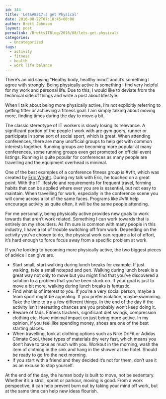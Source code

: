 ```yaml
---
id: 344
title: 'Let&#8217;s get Physical'
date: 2016-08-22T07:18:45+00:00
author: Brett Johnson
layout: post
permalink: /BrettsITBlog/2016/08/lets-get-physical/
categories:
  - Uncategorized
tags:
  - activity
  - fitness
  - health
  - work life balance
---
```

There&#8217;s an old saying &#8220;Heathy body, healthy mind&#8221; and it&#8217;s something I agree with strongly. Being physically active is something I find very helpful for my work and personal life. Due to this, I would like to deviate from the technical side of things and write a post about lifestyle.

When I talk about being more physically active, I&#8217;m not explicitly referring to getting fitter or achieving a fitness goal. I am simply talking about moving more, finding times during the day to move a bit.

The classic stereotype of IT workers is slowly losing its relevance. A significant portion of the people I work with are gym goers, runner or participate in some sort of social sport, which is great. When attending conferences, there are many unofficial groups to help get with common interests together. Running groups are becoming more popular at many conferences, some running groups even get promoted on official event listings. Running is quite popular for conferences as many people are travelling and the equipment overhead is minimal.

One of the best examples of a conference fitness group is #vfit, which was created by [Eric Wright](https://twitter.com/discoposse). During my talk with Eric, he touched on a great point. With the IT lifestyle and requirements for frequent travel, forming habits that can be applied where ever you are is essential, but not easy to maintain. When travelling for work, especially in the conference scene you will come across a lot of the same faces. Programs like #vfit help encourage activity as quite often, it will be the same people attending.

For me personally, being physically active provides new goals to work towards that aren&#8217;t work related. Something I can work towards that is entirely on my shoulders. As I&#8217;m sure is common with many people in this industry, I have a lot of trouble switching off from work. Depending on the activity you&#8217;ve chosen to do, the physical work can require a lot of effort, it&#8217;s hard enough to force focus away from a specific problem at work.

If you&#8217;re looking to becoming more physically active, the two biggest pieces of advice I can give are.

  * Start small, start walking during lunch breaks for example. If just walking, take a small notepad and pen. Walking during lunch break is a great way not only to move but you might find that you&#8217;ve discovered a solution to a problem that you&#8217;ve been stuck on. If your goal is just to move a bit more, walking during lunch breaks is fantastic.
  * Find what is of interest to you. If you&#8217;re a very social person, maybe a team sport might be appealing. If you prefer isolation, maybe swimming. Take the time to try a few different things. In the end of the day if the activity isn&#8217;t interesting chances are you probably won&#8217;t keep doing it.
  * Beware of fads. Fitness trackers, significant diet swings, compression clothing etc. Have minimal impact on just being more active. In my opinion, if you feel like spending money, shoes are one of the best starting places.
  * When travelling, look at clothing options such as Nike DriFit or Adidas Climate Cool, these types of materials dry very fast, which means you don&#8217;t have to take as much with you. Workout in the morning, wash the item of clothing in the sink and hang in the shower at the hotel. Should be ready to go fro the next morning.
  * If you start with a friend and they decided it&#8217;s not for them, don&#8217;t use it as an excuse to stop yourself.

At the end of the day, the human body is built to move, not be sedentary. Whether it&#8217;s a stroll, sprint or parkour, moving is good. From a work perspective, it can help prevent burn out by taking your mind off work, but at the same time can help new ideas flourish.